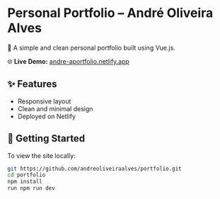 # Personal Portfolio – André Oliveira Alves

🎨 A simple and clean personal portfolio built using Vue.js.

🌐 **Live Demo:** [andre-aportfolio.netlify.app](https://andre-aportfolio.netlify.app/)

## ✨ Features

- Responsive layout
- Clean and minimal design
- Deployed on Netlify

## 🚀 Getting Started

To view the site locally:

```bash
git https://github.com/andreoliveiraalves/portfolio.git
cd portfolio
npm install
run npm run dev


